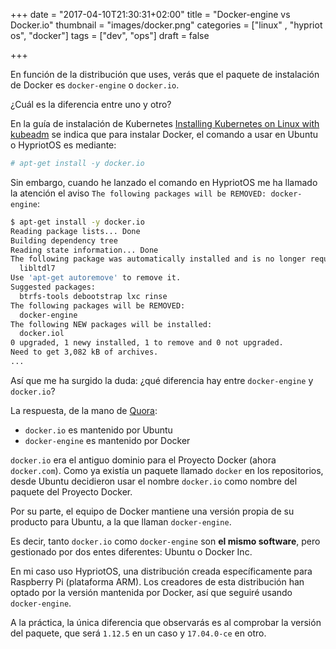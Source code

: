 +++
date = "2017-04-10T21:30:31+02:00"
title = "Docker-engine vs Docker.io"
thumbnail = "images/docker.png"
categories = ["linux" , "hypriot os", "docker"]
tags = ["dev", "ops"]
draft = false

+++

En función de la distribución que uses, verás que el paquete de instalación de Docker es `docker-engine` o `docker.io`.

¿Cuál es la diferencia entre uno y otro?

<!--more-->

En la guía de instalación de Kubernetes [Installing Kubernetes on Linux with kubeadm](https://kubernetes.io/docs/getting-started-guides/kubeadm/) se indica que para instalar Docker, el comando a usar en Ubuntu o HypriotOS es mediante:

```sh
# apt-get install -y docker.io
```

Sin embargo, cuando he lanzado el comando en HypriotOS me ha llamado la atención el aviso `The following packages will be REMOVED: docker-engine`:

```sh
$ apt-get install -y docker.io
Reading package lists... Done
Building dependency tree
Reading state information... Done
The following package was automatically installed and is no longer required:
  libltdl7
Use 'apt-get autoremove' to remove it.
Suggested packages:
  btrfs-tools debootstrap lxc rinse
The following packages will be REMOVED:
  docker-engine
The following NEW packages will be installed:
  docker.iol
0 upgraded, 1 newy installed, 1 to remove and 0 not upgraded.
Need to get 3,082 kB of archives.
...
```

Así que me ha surgido la duda: ¿qué diferencia hay entre `docker-engine` y `docker.io`?

La respuesta, de la mano de [Quora](https://www.quora.com/What-is-the-difference-between-docker-engine-and-docker-io-packages):

* `docker.io` es mantenido por Ubuntu
* `docker-engine` es mantenido por Docker

`docker.io` era el antiguo dominio para el Proyecto Docker (ahora `docker.com`). Como ya existía un paquete llamado `docker` en los repositorios, desde Ubuntu decidieron usar el nombre `docker.io` como nombre del paquete del Proyecto Docker.

Por su parte, el equipo de Docker mantiene una versión propia de su producto para Ubuntu, a la que llaman `docker-engine`.

Es decir, tanto `docker.io` como `docker-engine` son **el mismo software**, pero gestionado por dos entes diferentes: Ubuntu o Docker Inc.

En mi caso uso HypriotOS, una distribución creada específicamente para Raspberry Pi (plataforma ARM). Los creadores de esta distribución han optado por la versión mantenida por Docker, así que seguiré usando `docker-engine`.

A la práctica, la única diferencia que observarás es al comprobar la versión del paquete, que será `1.12.5` en un caso y `17.04.0-ce` en otro.